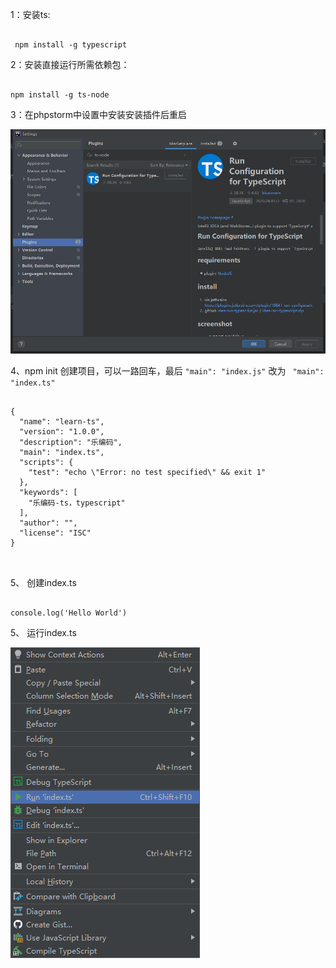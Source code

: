 1：安装ts:

```

 npm install -g typescript

```

2：安装直接运行所需依赖包： 

```

npm install -g ts-node

```

3：在phpstorm中设置中安装安装插件后重启

![添加ts插件](./images/phpstorm-ts-node.png)

4、npm init 创建项目，可以一路回车，最后 ` "main": "index.js" ` 改为 `  "main": "index.ts" `  

```

{
  "name": "learn-ts",
  "version": "1.0.0",
  "description": "乐编码",
  "main": "index.ts",
  "scripts": {
    "test": "echo \"Error: no test specified\" && exit 1"
  },
  "keywords": [
    "乐编码-ts，typescript"
  ],
  "author": "",
  "license": "ISC"
}



```


5、 创建index.ts

```

console.log('Hello World')

```

5、 运行index.ts

![运行ts](./images/QQ截图20200927170558.png)
